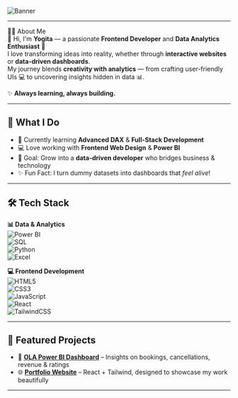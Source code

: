 ![Banner](https://capsule-render.vercel.app/api?type=rect&color=0:0f2027,100:2c5364&height=200&section=header&text=Hi%20👋,%20I'm%20Yogita!&fontSize=32&fontColor=ffffff&desc=💻%20Frontend%20Developer%20|%20📊%20Data%20Analyst%20|%20🚀%20Problem%20Solver&descSize=16&descAlignY=70&descAlign=50)



---

 👩‍💻 About Me  
👋 Hi, I'm **Yogita** — a passionate **Frontend Developer** and **Data Analytics Enthusiast** 🌟  
I love transforming ideas into reality, whether through **interactive websites** or **data-driven dashboards**.  
My journey blends **creativity with analytics** — from crafting user-friendly UIs 💻 to uncovering insights hidden in data 📊.  

✨ **Always learning, always building.**  

---

## 🚀 What I Do  
- 🌱 Currently learning **Advanced DAX** & **Full-Stack Development**  
- 💻 Love working with **Frontend Web Design** & **Power BI**  
- 🎯 Goal: Grow into a **data-driven developer** who bridges business & technology  
- ✨ Fun Fact: I turn dummy datasets into dashboards that *feel alive*!  

---

## 🛠️ Tech Stack  

**📊 Data & Analytics**  
![Power BI](https://img.shields.io/badge/Power%20BI-F2C811?style=for-the-badge&logo=Power%20BI&logoColor=black)  
![SQL](https://img.shields.io/badge/SQL-025E8C?style=for-the-badge&logo=database&logoColor=white)  
![Python](https://img.shields.io/badge/Python-3776AB?style=for-the-badge&logo=python&logoColor=white)  
![Excel](https://img.shields.io/badge/Excel-217346?style=for-the-badge&logo=microsoft-excel&logoColor=white)  

**💻 Frontend Development**  
![HTML5](https://img.shields.io/badge/HTML5-E34F26?style=for-the-badge&logo=html5&logoColor=white)  
![CSS3](https://img.shields.io/badge/CSS3-1572B6?style=for-the-badge&logo=css3&logoColor=white)  
![JavaScript](https://img.shields.io/badge/JavaScript-F7DF1E?style=for-the-badge&logo=javascript&logoColor=black)  
![React](https://img.shields.io/badge/React-61DAFB?style=for-the-badge&logo=react&logoColor=black)  
![TailwindCSS](https://img.shields.io/badge/Tailwind_CSS-38B2AC?style=for-the-badge&logo=tailwind-css&logoColor=white)  

---

## 📂 Featured Projects  

- 🚖 [**OLA Power BI Dashboard**](https://github.com/Yogita2409/ola-dashboard) – Insights on bookings, cancellations, revenue & ratings  
- 🌐 [**Portfolio Website**](https://github.com/Yogita2409/MyPortfolio0.1) – React + Tailwind, designed to showcase my work beautifully  
  
---
